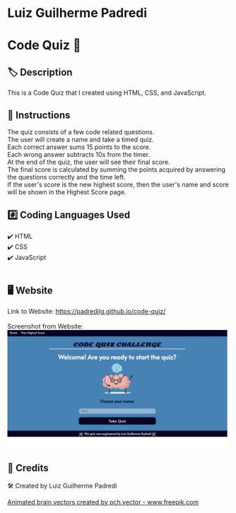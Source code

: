 # Luiz Guilherme Padredi

# Code Quiz :pencil:

## :label: Description
This is a Code Quiz that I created using HTML, CSS, and JavaScript.

## :scroll: Instructions
The quiz consists of a few code related questions. </br>
The user will create a name and take a timed quiz. </br>
Each correct answer sums 15 points to the score. </br>
Each wrong answer subtracts 10s from the timer. </br>
At the end of the quiz, the user will see their final score. </br>
The final score is calculated by summing the points acquired by answering the questions correctly and the time left.</br>
If the user's score is the new highest score, then the user's name and score will be shown in the Highest Score page.</br>

## 	:hash: Coding Languages Used
:heavy_check_mark: HTML</br>
:heavy_check_mark: CSS</br>
:heavy_check_mark: JavaScript</br></br>

## :desktop_computer: Website
Link to Website: https://padredilg.github.io/code-quiz/
</br></br>
Screenshot from Website:
![screenshot of website](./assets/images/live-code-website-ss.png)

## :clap: Credits
:hammer_and_wrench: Created by Luiz Guilherme Padredi

<a href='https://www.freepik.com/vectors/education'>Animated brain vectors created by pch.vector - www.freepik.com</a>
